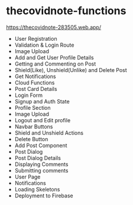 # thecovidnote-functions

https://thecovidnote-283505.web.app/

- User Registration
- Validation & Login Route
- Image Upload
- Add and Get User Profile Details
- Getting and Commenting on Post
- Shield(Like), Unshield(Unlike) and Delete Post
- Get Notifications
- Cloud Functions
- Post Card Details
- Login Form
- Signup and Auth State
- Profile Section
- Image Upload
- Logout and Edit profile
- Navbar Buttons
- Shield and Unshield Actions
- Delete Button
- Add Post Component
- Post Dialog
- Post Dialog Details
- Displaying Comments
- Submitting comments
- User Page
- Notifications
- Loading Skeletons
- Deployment to Firebase
